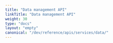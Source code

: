 ```yaml
---
title: "Data management API"
linkTitle: "Data management API"
weight: 30
type: "docs"
layout: "empty"
canonical: "/dev/reference/apis/services/data/"
---
```

